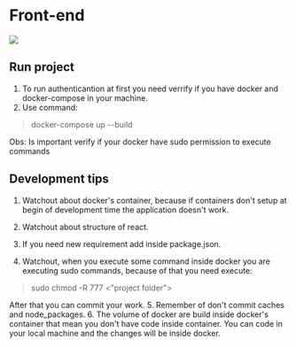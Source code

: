 # Front-end
<a href="https://codeclimate.com/github/translate-me/frontend/maintainability"><img src="https://api.codeclimate.com/v1/badges/870fa781f39c53f870a5/maintainability" /></a>

## Run project
1. To run authenticantion at first you need verrify if you have docker and docker-compose in your machine.
2. Use command:
> docker-compose up --build   

Obs: Is important verify if your docker have sudo permission to execute commands

## Development tips
1. Watchout about docker's container, because if containers don't setup at begin of development time the application doesn't work.
2. Watchout about structure of react.
3. If you need new requirement add inside package.json.

4. Watchout, when you execute some command inside docker you are executing sudo commands, because of that you need execute:
> sudo chmod -R 777 <"project folder">

After that you can commit your work.
5. Remember of don't commit caches and node_packages.
6. The volume of docker are build inside docker's container that mean you don't have code inside container. You can code in your local machine and the changes will be inside docker.
